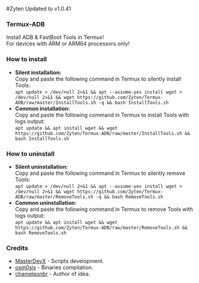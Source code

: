 #Zyten
Updated to v1.0.41

### Termux-ADB
Install ADB &amp; FastBoot Tools in Termux!<br/>
For devices with ARM or ARM64 processors only!
### How to install
- <b>Silent installation:</b></br>
Copy and paste the following command in Termux to silently install Tools:<br/>
```apt update > /dev/null 2>&1 && apt --assume-yes install wget > /dev/null 2>&1 && wget https://github.com/Zyten/Termux-ADB/raw/master/InstallTools.sh -q && bash InstallTools.sh```<br/>
- <b>Common installation:</b><br/>
Copy and paste the following command in Termux to install Tools with logs output:<br/>
```apt update && apt install wget && wget https://github.com/Zyten/Termux-ADB/raw/master/InstallTools.sh && bash InstallTools.sh```<br/>
### How to uninstall
- <b>Silent uninstallation:</b></br>
Copy and paste the following command in Termux to silently remove Tools:<br/>
```apt update > /dev/null 2>&1 && apt --assume-yes install wget > /dev/null 2>&1 && wget https://github.com/Zyten/Termux-ADB/raw/master/RemoveTools.sh -q && bash RemoveTools.sh```<br/>
- <b>Common uninstallation:</b><br/>
Copy and paste the following command in Termux to remove Tools with logs output:<br/>
```apt update && apt install wget && wget https://github.com/Zyten/Termux-ADB/raw/master/RemoveTools.sh && bash RemoveTools.sh```<br/>
### Credits
- <a href="https://github.com/MasterDevX">MasterDevX</a> - Scripts development.
- <a href="https://github.com/osm0sis">osm0sis</a> - Binaries compilation.
- <a href="https://github.com/chameleonbr">chameleonbr</a> - Author of idea.
